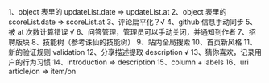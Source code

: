 1、object 表里的 updateList.date => updateList.at
2、object 表里的 scoreList.date => scoreList.at
3、评论扁平化？√
4、github 信息手动同步
5、被 at 次数计算错误 √
6、问答管理，管理员可以手动关闭，并通知到作者
7、招聘版块
8、技能树（参考诛仙的技能树）
9、站内全局搜索
10、首页新风格
11、新的验证规则 validation
12、分享描述提取 description √
13、猜你喜欢，记录用户的行为习惯
14、introduction => description
15、column + labels
16、uri article/on => item/on